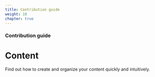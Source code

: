 ```yaml
---
title: Contribution guide
weight: 10
chapter: true
---
```


### **Contribution guide**

# Content

Find out how to create and organize your content quickly and intuitively.
